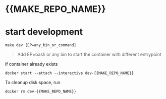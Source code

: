 # {{MAKE_REPO_NAME}}

# start development
```
make dev [EP=any_bin_or_command]
```
> Add EP=bash or any bin to start the container with different entrypoint


if container already exists
```
docker start --attach --interactive dev-{{MAKE_REPO_NAME}}
```

To cleanup disk space, run
```
docker rm dev-{{MAKE_REPO_NAME}}
```
